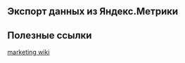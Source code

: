 ## Экспорт данных из Яндекс.Метрики

## Полезные ссылки

[marketing wiki](http://marketing-wiki.ru/wiki/Экспорт_данных_из_сервиса_Яндекс.Метрика_в_excel_(power_query))